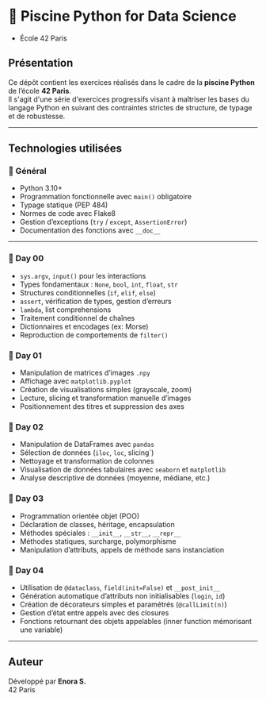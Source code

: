 # 🐍 Piscine Python for Data Science 
- École 42 Paris

## Présentation

Ce dépôt contient les exercices réalisés dans le cadre de la **piscine Python** de l’école **42 Paris**.  
Il s'agit d'une série d'exercices progressifs visant à maîtriser les bases du langage Python en suivant des contraintes strictes de structure, de typage et de robustesse.

---

## Technologies utilisées

### 🧩 Général

- Python 3.10+
- Programmation fonctionnelle avec `main()` obligatoire
- Typage statique (PEP 484)
- Normes de code avec Flake8
- Gestion d’exceptions (`try` / `except`, `AssertionError`)
- Documentation des fonctions avec `__doc__`

---

### 📘 Day 00
- `sys.argv`, `input()` pour les interactions
- Types fondamentaux : `None`, `bool`, `int`, `float`, `str`
- Structures conditionnelles (`if`, `elif`, `else`)
- `assert`, vérification de types, gestion d’erreurs
- `lambda`, list comprehensions
- Traitement conditionnel de chaînes
- Dictionnaires et encodages (ex: Morse)
- Reproduction de comportements de `filter()`

### 📗 Day 01
- Manipulation de matrices d’images `.npy`
- Affichage avec `matplotlib.pyplot`
- Création de visualisations simples (grayscale, zoom)
- Lecture, slicing et transformation manuelle d’images
- Positionnement des titres et suppression des axes

### 📙 Day 02
- Manipulation de DataFrames avec `pandas`
- Sélection de données (`iloc`, `loc`, slicing`)
- Nettoyage et transformation de colonnes
- Visualisation de données tabulaires avec `seaborn` et `matplotlib`
- Analyse descriptive de données (moyenne, médiane, etc.)

### 📕 Day 03
- Programmation orientée objet (POO)
- Déclaration de classes, héritage, encapsulation
- Méthodes spéciales : `__init__`, `__str__`, `__repr__`
- Méthodes statiques, surcharge, polymorphisme
- Manipulation d’attributs, appels de méthode sans instanciation

### 📒 Day 04

- Utilisation de `@dataclass`, `field(init=False)` et `__post_init__`
- Génération automatique d’attributs non initialisables (`login`, `id`)
- Création de décorateurs simples et paramétrés (`@callLimit(n)`)
- Gestion d’état entre appels avec des closures
- Fonctions retournant des objets appelables (inner function mémorisant une variable)

---

## Auteur

Développé par **Enora S.**  
42 Paris  
